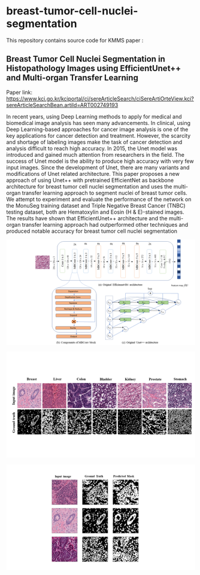 # breast-tumor-cell-nuclei-segmentation
This repository contains source code for KMMS paper : 

## Breast Tumor Cell Nuclei Segmentation in Histopathology Images using EfficientUnet++ and Multi-organ Transfer Learning

Paper link: https://www.kci.go.kr/kciportal/ci/sereArticleSearch/ciSereArtiOrteView.kci?sereArticleSearchBean.artiId=ART002749193

In recent years, using Deep Learning methods to apply for medical and biomedical image analysis has seen many advancements. In clinical, using Deep Learning-based approaches for cancer image analysis is one of the key applications for cancer detection and treatment. However, the scarcity and shortage of labeling images make the task of cancer detection and analysis difficult to reach high accuracy. In 2015, the Unet model was introduced and gained much attention from researchers in the field. The success of Unet model is the ability to produce high accuracy with very few input images. Since the development of Unet, there are many variants and modifications of Unet related architecture. This paper proposes a new approach of using Unet++ with pretrained EfficientNet as backbone architecture for breast tumor cell nuclei segmentation and uses the multi-organ transfer learning approach to segment nuclei of breast tumor cells. We attempt to experiment and evaluate the performance of the network on the MonuSeg training dataset and Triple Negative Breast Cancer (TNBC) testing dataset, both are Hematoxylin and Eosin (H & E)-stained images. The results have shown that EfficientUnet++ architecture and the multi-organ transfer learning approach had outperformed other techniques and produced notable accuracy for breast tumor cell nuclei segmentation

![alt text](https://github.com/tuan-ld/breast-tumor-cell-nuclei-segmentation/blob/main/media-sources/model-architecture.png)

![alt text](https://github.com/tuan-ld/breast-tumor-cell-nuclei-segmentation/blob/main/media-sources/dataset.png)

![alt text](https://github.com/tuan-ld/breast-tumor-cell-nuclei-segmentation/blob/main/media-sources/output-predicted-mask-1.png)
